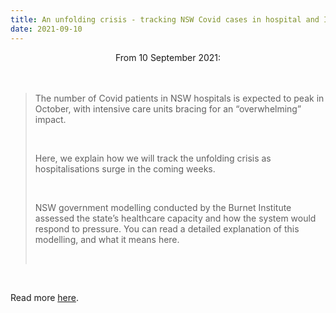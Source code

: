 ```yaml
---
title: An unfolding crisis - tracking NSW Covid cases in hospital and ICU
date: 2021-09-10
---
```


<center>From 10 September 2021:</center><br><br>

<blockquote><p>The number of Covid patients in NSW hospitals is expected to peak in October, with intensive care units bracing for an “overwhelming” impact.</p><br>

<p>Here, we explain how we will track the unfolding crisis as hospitalisations surge in the coming weeks.</p><br>

<p>NSW government modelling conducted by the Burnet Institute assessed the state’s healthcare capacity and how the system would respond to pressure. You can read a detailed explanation of this modelling, and what it means here.</p><br>

</blockquote><br>

<p>Read more <a href="https://www.theguardian.com/news/datablog/2021/sep/11/an-unfolding-crisis-tracking-nsw-covid-cases-in-hospital-and-icu">here</a>.</p>